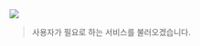 <img src="https://github.com/user-attachments/assets/70d57de4-79bb-4418-ba56-b3474300cf6f">

> 사용자가 필요로 하는 서비스를 불러오겠습니다.
